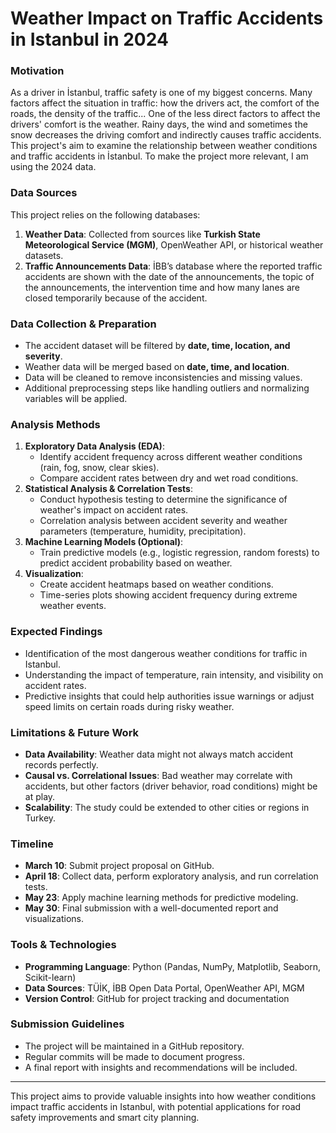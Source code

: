# Weather Impact on Traffic Accidents in Istanbul in 2024

### Motivation
As a driver in İstanbul, traffic safety is one of my biggest concerns. Many factors affect the situation in traffic: how the drivers act, the comfort of the roads, the density of the traffic... One of the less direct factors to affect the drivers' comfort is the weather. Rainy days, the wind and sometimes the snow decreases the driving comfort and indirectly causes traffic accidents. This project's aim to examine the relationship between weather conditions and traffic accidents in İstanbul. To make the project more relevant, I am using the 2024 data.

### Data Sources
This project relies on the following databases:
1. **Weather Data**: Collected from sources like **Turkish State Meteorological Service (MGM)**, OpenWeather API, or historical weather datasets.
2. **Traffic Announcements Data**: İBB’s database where the reported traffic accidents are shown with the date of the announcements, the topic of the announcements, the intervention time and how many lanes are closed temporarily because of the accident.

### Data Collection & Preparation
- The accident dataset will be filtered by **date, time, location, and severity**.
- Weather data will be merged based on **date, time, and location**.
- Data will be cleaned to remove inconsistencies and missing values.
- Additional preprocessing steps like handling outliers and normalizing variables will be applied.

### Analysis Methods
1. **Exploratory Data Analysis (EDA)**:
   - Identify accident frequency across different weather conditions (rain, fog, snow, clear skies).
   - Compare accident rates between dry and wet road conditions.
2. **Statistical Analysis & Correlation Tests**:
   - Conduct hypothesis testing to determine the significance of weather's impact on accident rates.
   - Correlation analysis between accident severity and weather parameters (temperature, humidity, precipitation).
3. **Machine Learning Models (Optional)**:
   - Train predictive models (e.g., logistic regression, random forests) to predict accident probability based on weather.
4. **Visualization**:
   - Create accident heatmaps based on weather conditions.
   - Time-series plots showing accident frequency during extreme weather events.

### Expected Findings
- Identification of the most dangerous weather conditions for traffic in Istanbul.
- Understanding the impact of temperature, rain intensity, and visibility on accident rates.
- Predictive insights that could help authorities issue warnings or adjust speed limits on certain roads during risky weather.

### Limitations & Future Work
- **Data Availability**: Weather data might not always match accident records perfectly.
- **Causal vs. Correlational Issues**: Bad weather may correlate with accidents, but other factors (driver behavior, road conditions) might be at play.
- **Scalability**: The study could be extended to other cities or regions in Turkey.

### Timeline
- **March 10**: Submit project proposal on GitHub.
- **April 18**: Collect data, perform exploratory analysis, and run correlation tests.
- **May 23**: Apply machine learning methods for predictive modeling.
- **May 30**: Final submission with a well-documented report and visualizations.

### Tools & Technologies
- **Programming Language**: Python (Pandas, NumPy, Matplotlib, Seaborn, Scikit-learn)
- **Data Sources**: TÜİK, İBB Open Data Portal, OpenWeather API, MGM
- **Version Control**: GitHub for project tracking and documentation

### Submission Guidelines
- The project will be maintained in a GitHub repository.
- Regular commits will be made to document progress.
- A final report with insights and recommendations will be included.

---

This project aims to provide valuable insights into how weather conditions impact traffic accidents in Istanbul, with potential applications for road safety improvements and smart city planning.
